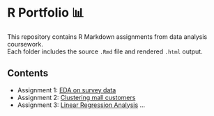 # R Portfolio 📊

This repository contains R Markdown assignments from data analysis coursework.  
Each folder includes the source `.Rmd` file and rendered `.html` output.

## Contents
- Assignment 1: [EDA on survey data](assignments/assignment-1/assignment-1.html)
- Assignment 2: [Clustering mall customers](assignments/assignment-2/assignment-2.html)
- Assignment 3: [Linear Regression Analysis](assignments/assignment-3/assignment-3.html)
...
